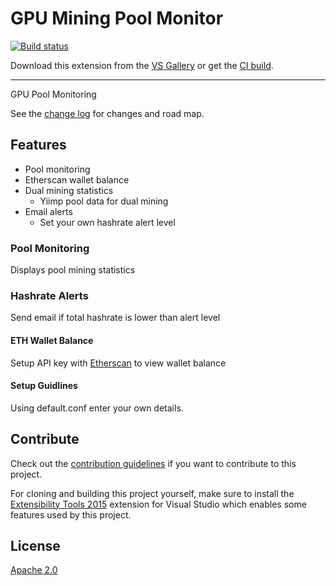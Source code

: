 # GPU Mining Pool Monitor

<!-- Replace this badge with your own-->
[![Build status](https://ci.appveyor.com/api/projects/status/hv6uyc059rqbc6fj?svg=true)](https://ci.appveyor.com/project/madskristensen/extensibilitytools)

<!-- Update the VS Gallery link after you upload the VSIX-->
Download this extension from the [VS Gallery](https://visualstudiogallery.msdn.microsoft.com/[GuidFromGallery])
or get the [CI build](http://vsixgallery.com/extension/{ID}/).

---------------------------------------

GPU Pool Monitoring

See the [change log](CHANGELOG.md) for changes and road map.

## Features

- Pool monitoring
- Etherscan wallet balance
- Dual mining statistics
  - Yiimp pool data for dual mining
- Email alerts
  - Set your own hashrate alert level

### Pool Monitoring
Displays pool mining statistics

### Hashrate Alerts
Send email if total hashrate is lower than alert level

#### ETH Wallet Balance
Setup API key with [Etherscan](https://etherscan.io/) to view wallet balance

#### Setup Guidlines
Using default.conf enter your own details.

## Contribute
Check out the [contribution guidelines](CONTRIBUTING.md)
if you want to contribute to this project.

For cloning and building this project yourself, make sure
to install the
[Extensibility Tools 2015](https://visualstudiogallery.msdn.microsoft.com/ab39a092-1343-46e2-b0f1-6a3f91155aa6)
extension for Visual Studio which enables some features
used by this project.

## License
[Apache 2.0](LICENSE)
